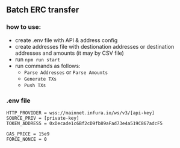 
## Batch ERC transfer

### how to use:
- create .env file with API & address config
- create addresses file with destionation addresses or destination addresses and amounts (it may by CSV file)
- run ```npm run start```
- run commands as follows:
  * ```Parse Addresses``` or ```Parse Amounts```
  * ```Generate TXs```
  * ```Push TXs```

### .env file
```
HTTP_PROVIDER = wss://mainnet.infura.io/ws/v3/[api-key]
SOURCE_PRIV = [private-key]
TOKEN_ADDRESS = 0xDecade1c6Bf2cD9fb89aFad73e4a519C867adcF5

GAS_PRICE = 15e9
FORCE_NONCE = 0
```
